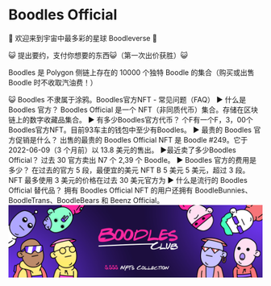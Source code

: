 # Boodles Official

🌈 欢迎来到宇宙中最多彩的星球 Boodleverse 🌈

😺 提出要约，支付你想要的东西😺（第一次出价获胜）😺

Boodles 是 Polygon 侧链上存在的 10000 个独特 Boodle 的集合（购买或出售 Boodle 时不收取汽油费！）

😺 Boodles 不隶属于涂鸦。Boodles官方NFT - 常见问题（FAQ）
▶ 什么是 Boodles 官方？
Boodles Official 是一个 NFT（非同质代币）集合。存储在区块链上的数字收藏品集合。
▶ 有多少Boodles官方代币？
个F有一个F，3，00个Boodles官方NFT。目前93车主的钱包中至少有Boodles。
▶ 最贵的 Boodles 官方促销是什么？
出售的最贵的 Boodles Official NFT 是 Boodle #249。它于 2022-06-09（3 个月前）以 13.8 美元的售出。
▶最近卖了多少Boodles Official？
过去 30 官方卖出 N7 个 2,39 个 Boodle。
▶ Boodles 官方的费用是多少？
在过去的官方 5 段，最便宜的美元 NFT B 5 美元 5 美元，超过 3 段。NFT 最多使用 3 美元的价格在过去 30 美元官方为
▶ 什么是流行的 Boodles Official 替代品？
拥有 Boodles Official NFT 的用户还拥有 BoodleBunnies、BoodleTrans、BoodleBears 和 Beenz Official。![nft](unnamed.png)
